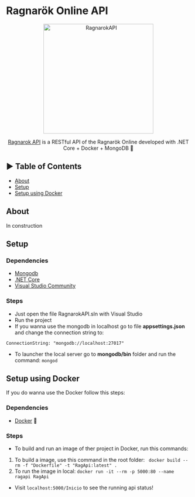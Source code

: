 # Ragnarök Online API
<p align="center">
  <img src="https://i.ibb.co/w7zcbPv/oie-jpg.png" alt="RagnarokAPI" width="300">
</p>
<p align="center">
  <a href="https://xjhofernandes.github.io/RagnarokAPIFront/">Ragnarok API</a> is a RESTful API of the Ragnarök Online developed with .NET Core + Docker + MongoDB 🚀
</p>

## ► Table of Contents

- [About](#about)
- [Setup](#setup)
- [Setup using Docker](#setup-using-docker)

## About

In construction

## Setup

### Dependencies

- [Mongodb](https://www.mongodb.com/)
- [.NET Core](https://dotnet.microsoft.com/download)
- [Visual Studio Community](https://visualstudio.microsoft.com/pt-br/vs/community/)

### Steps

- Just open the file RagnarokAPI.sln with Visual Studio
- Run the project
- If you wanna use the mongodb in localhost go to file <b>appsettings.json</b> and change the connection string to:

```
ConnectionString: "mongodb://localhost:27017"
```
- To launcher the local server go to <b>mongodb/bin</b> folder and run the command: `mongod`

## Setup using Docker

If you do wanna use the Docker follow this steps: 

### Dependencies

- [Docker](https://docs.docker.com/install/) :whale2:

### Steps

- To build and run an image of ther project in Docker, run this commands: 
1. To build a image, use this command in the root folder: ` docker build --rm -f "Dockerfile" -t "RagApi:latest" .`
2. To run the image in local: `docker run -it --rm -p 5000:80 --name ragapi RagApi`

- Visit `localhost:5000/Inicio` to see the running api status!
